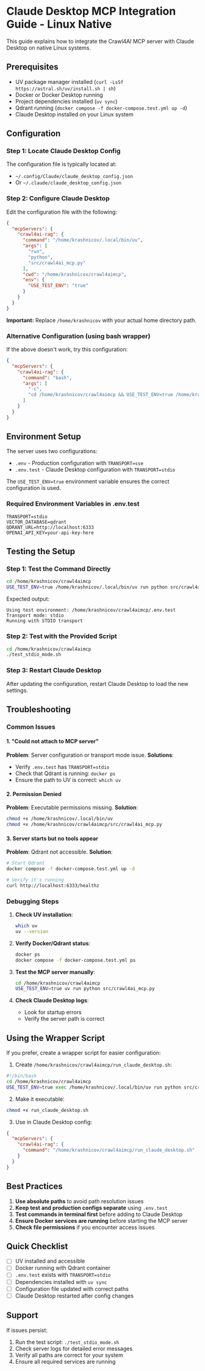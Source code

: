 # Claude Desktop MCP Integration Guide - Linux Native

This guide explains how to integrate the Crawl4AI MCP server with Claude Desktop on native Linux systems.

## Prerequisites

- UV package manager installed (`curl -LsSf https://astral.sh/uv/install.sh | sh`)
- Docker or Docker Desktop running
- Project dependencies installed (`uv sync`)
- Qdrant running (`docker compose -f docker-compose.test.yml up -d`)
- Claude Desktop installed on your Linux system

## Configuration

### Step 1: Locate Claude Desktop Config

The configuration file is typically located at:

- `~/.config/Claude/claude_desktop_config.json`
- Or `~/.claude/claude_desktop_config.json`

### Step 2: Configure Claude Desktop

Edit the configuration file with the following:

```json
{
  "mcpServers": {
    "crawl4ai-rag": {
      "command": "/home/krashnicov/.local/bin/uv",
      "args": [
        "run",
        "python",
        "src/crawl4ai_mcp.py"
      ],
      "cwd": "/home/krashnicov/crawl4aimcp",
      "env": {
        "USE_TEST_ENV": "true"
      }
    }
  }
}
```

**Important:** Replace `/home/krashnicov` with your actual home directory path.

### Alternative Configuration (using bash wrapper)

If the above doesn't work, try this configuration:

```json
{
  "mcpServers": {
    "crawl4ai-rag": {
      "command": "bash",
      "args": [
        "-c",
        "cd /home/krashnicov/crawl4aimcp && USE_TEST_ENV=true /home/krashnicov/.local/bin/uv run python src/crawl4ai_mcp.py"
      ]
    }
  }
}
```

## Environment Setup

The server uses two configurations:

- `.env` - Production configuration with `TRANSPORT=sse`
- `.env.test` - Claude Desktop configuration with `TRANSPORT=stdio`

The `USE_TEST_ENV=true` environment variable ensures the correct configuration is used.

### Required Environment Variables in .env.test

```env
TRANSPORT=stdio
VECTOR_DATABASE=qdrant
QDRANT_URL=http://localhost:6333
OPENAI_API_KEY=your-api-key-here
```

## Testing the Setup

### Step 1: Test the Command Directly

```bash
cd /home/krashnicov/crawl4aimcp
USE_TEST_ENV=true /home/krashnicov/.local/bin/uv run python src/crawl4ai_mcp.py
```

Expected output:

```
Using test environment: /home/krashnicov/crawl4aimcp/.env.test
Transport mode: stdio
Running with STDIO transport
```

### Step 2: Test with the Provided Script

```bash
cd /home/krashnicov/crawl4aimcp
./test_stdio_mode.sh
```

### Step 3: Restart Claude Desktop

After updating the configuration, restart Claude Desktop to load the new settings.

## Troubleshooting

### Common Issues

#### 1. "Could not attach to MCP server"

**Problem**: Server configuration or transport mode issue.
**Solutions**:

- Verify `.env.test` has `TRANSPORT=stdio`
- Check that Qdrant is running: `docker ps`
- Ensure the path to UV is correct: `which uv`

#### 2. Permission Denied

**Problem**: Executable permissions missing.
**Solution**:

```bash
chmod +x /home/krashnicov/.local/bin/uv
chmod +x /home/krashnicov/crawl4aimcp/src/crawl4ai_mcp.py
```

#### 3. Server starts but no tools appear

**Problem**: Qdrant not accessible.
**Solution**:

```bash
# Start Qdrant
docker compose -f docker-compose.test.yml up -d

# Verify it's running
curl http://localhost:6333/healthz
```

### Debugging Steps

1. **Check UV installation**:

   ```bash
   which uv
   uv --version
   ```

2. **Verify Docker/Qdrant status**:

   ```bash
   docker ps
   docker compose -f docker-compose.test.yml ps
   ```

3. **Test the MCP server manually**:

   ```bash
   cd /home/krashnicov/crawl4aimcp
   USE_TEST_ENV=true uv run python src/crawl4ai_mcp.py
   ```

4. **Check Claude Desktop logs**:
   - Look for startup errors
   - Verify the server path is correct

## Using the Wrapper Script

If you prefer, create a wrapper script for easier configuration:

1. Create `/home/krashnicov/crawl4aimcp/run_claude_desktop.sh`:

```bash
#!/bin/bash
cd /home/krashnicov/crawl4aimcp
USE_TEST_ENV=true exec /home/krashnicov/.local/bin/uv run python src/crawl4ai_mcp.py
```

2. Make it executable:

```bash
chmod +x run_claude_desktop.sh
```

3. Use in Claude Desktop config:

```json
{
  "mcpServers": {
    "crawl4ai-rag": {
      "command": "/home/krashnicov/crawl4aimcp/run_claude_desktop.sh"
    }
  }
}
```

## Best Practices

1. **Use absolute paths** to avoid path resolution issues
2. **Keep test and production configs separate** using `.env.test`
3. **Test commands in terminal first** before adding to Claude Desktop
4. **Ensure Docker services are running** before starting the MCP server
5. **Check file permissions** if you encounter access issues

## Quick Checklist

- [ ] UV installed and accessible
- [ ] Docker running with Qdrant container
- [ ] `.env.test` exists with `TRANSPORT=stdio`
- [ ] Dependencies installed with `uv sync`
- [ ] Configuration file updated with correct paths
- [ ] Claude Desktop restarted after config changes

## Support

If issues persist:

1. Run the test script: `./test_stdio_mode.sh`
2. Check server logs for detailed error messages
3. Verify all paths are correct for your system
4. Ensure all required services are running
